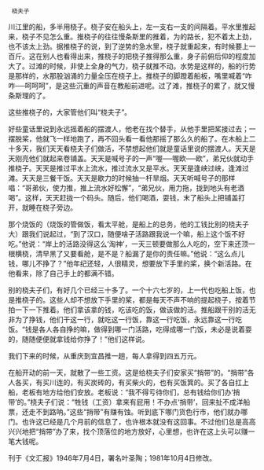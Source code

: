      桡夫子 

   川江里的船，多半用桡子。桡子安在船头上，左一支右一支的间隔着。平水里推起来，桡子不见怎么重。推桡子的往往慢条斯里的推着，为的路长，犯不着太上劲，也不该太上劲。据推桡子的说，到了逆势的急水里，桡子就重起来，有时候要上一百斤。这在别人也看得出来，推桡子的把桡子推得那么重，身子前俯后仰的程度加大了。过滩的时候，非使上全身的气力，桡子就推不动。水势是这样的，船的行势是那样的，水那股汹涌的力量全压在桡子上。推桡子的脚蹬着船板，嘴里喊着“咋咋──呵呵呵”，是这些沉重的声音在教船前进呢。过了滩，推桡子的累了，就又慢条斯理的了。 

   这些推桡子的，大家管他们叫“桡夫子”。 

   好些童话里说到永远摇着船的摆渡人，他老在找个替手，从他手里把桨接过去；一摆脱桨，他就飞一样地跑了，再不回头看一看他那摇了那么久的船了。在木船上二十多天，我们天天看桡夫子们做活，不禁想起他们就是童话里说的摆渡人。天天是天刚亮他们就起来卷铺盖。天天是喊号子的一声“喔──喔欧──欧”，弟兄伙就动手推桡子。天天是推过平水上流水，推过流水又是平水。天天是逢峡过峡，逢滩过滩。天天是三餐干饭。天天是歇力的时候抽一杆旱烟。天天听喊号子的那样唱：“哥弟伙，使力推，推上流水好松懈”，“弟兄伙，用力拖，拢到地头有老酒喝”。这样，天天赶拢一个码头。随后，他们喝酒，耍钱，末了船头上把铺盖打开，就睡在桡子旁边。 

   那个烧饭的（烧饭的管做饭，看太平舱，是船上的总务，他的工钱比别的桡夫子大）跟我们说起过，“到了汉口，随便啥子活路跟我说一个嘛，船上这个饭不好吃。”他说：“岸上的活路没得这么‘淘神’，一天三顿要做那么人吃的，空下来还顶一根横桡，清早黑了又要看舱，是不是？船漏了是你的责任嘛。”他说：“这么点儿钱，哪儿不挣了？”他年纪还轻，人很精灵，想要放下手里的桨，换个新活路。在他看来，除了自己手上的都满不错。 

   别的桡夫子们，有好几个已经三十多了。一个十六七岁的，上一代也吃船上饭，也是推桡子的。这些人却不想放下手里的桨，都是每天不声不响的提起桡子，按着节拍一下一下推着。他们拿该拿的钱，吃该吃的饭，做该做的活。推船跟干别的活无非为了挣钱，他们干这一行，就吃这一行饭，靠这一行吃饭，永远靠这一行吃饭。“钱是各人各自挣的嘛，做得到哪一门活路，吃得成哪一门饭，未必是说着耍的，随随便便就拿钱给你挣了！”他们这样说。 

   我们下来的时候，从重庆到宜昌推一趟，每人拿得到四五万元。 

   在船开动的前一天，就散了一些工资。这是给桡夫子们安家买“捎带”的。“捎带”各人各买，有买川连的，有买炭砖的，有买柴火的，也有买饭箕的。买了各自扛上船，老板有地方给他们安放。老板说：“我不得亏待你们，总有钱给你们办‘捎带’的。”桡夫子们说：“牲钱（工资）拿来有屁用！不办点‘捎带’，回来扯不成洋船票，还走不到路呐。”这些“捎带”有赚有蚀。听到底下哪门货色行市，他们就办哪门。也许这已经是几个月前的信息了，也许根本就没有这回事。不过他们总是高高兴兴地把“捎带”办了来，找个顶落位的地方放好，心里想，也许在这上头可以赚一笔大钱呢。 

   刊于《文汇报》1946年7月4日，署名叶圣陶；1981年10月4日修改。 

